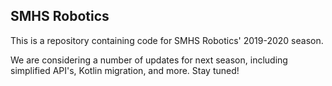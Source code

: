 ## SMHS Robotics

This is a repository containing code for SMHS Robotics' 2019-2020 season.

We are considering a number of updates for next season, including simplified API's, Kotlin migration, and more. Stay tuned!
